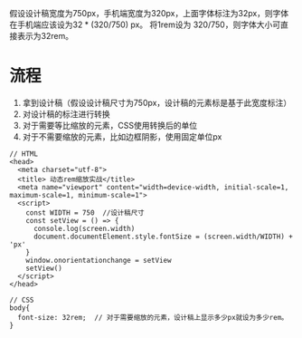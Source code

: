 假设设计稿宽度为750px，手机端宽度为320px，上面字体标注为32px，则字体在手机端应该设为32 * (320/750) px。
将1rem设为 320/750，则字体大小可直接表示为32rem。
# 流程
1. 拿到设计稿（假设设计稿尺寸为750px，设计稿的元素标是基于此宽度标注）
2. 对设计稿的标注进行转换
3. 对于需要等比缩放的元素，CSS使用转换后的单位
4. 对于不需要缩放的元素，比如边框阴影，使用固定单位px
```
// HTML
<head>
  <meta charset="utf-8">
  <title> 动态rem缩放实战</title>
  <meta name="viewport" content="width=device-width, initial-scale=1, maximum-scale=1, minimum-scale=1">
  <script>
    const WIDTH = 750  //设计稿尺寸
    const setView = () => {
      console.log(screen.width)
      document.documentElement.style.fontSize = (screen.width/WIDTH) + 'px'
    }
    window.onorientationchange = setView
    setView()
  </script>
</head>

// CSS
body{
  font-size: 32rem;  // 对于需要缩放的元素，设计稿上显示多少px就设为多少rem。
}
```
